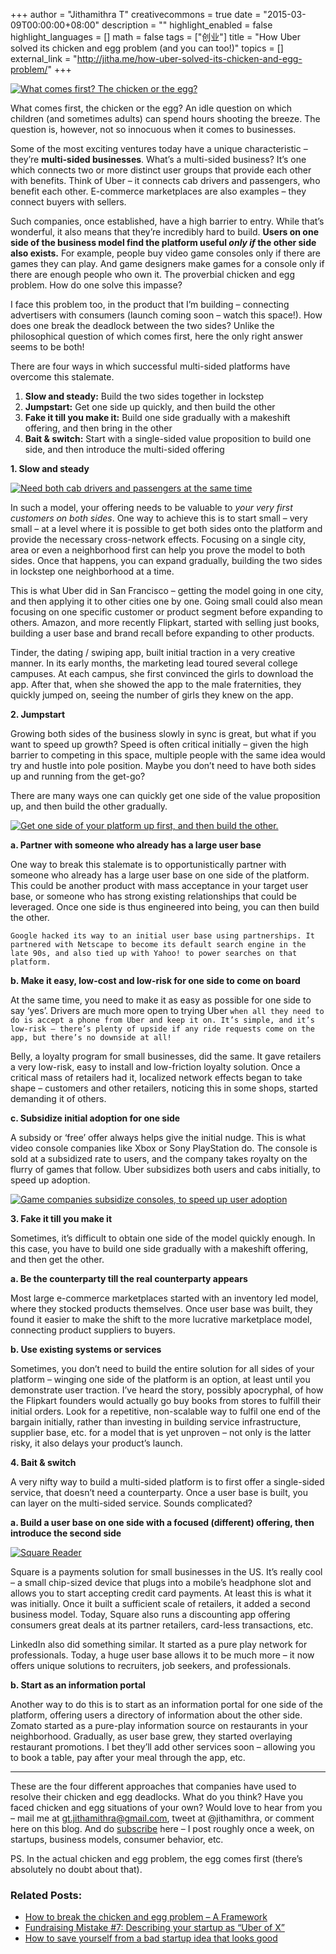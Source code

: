 +++
author = "Jithamithra T"
creativecommons = true
date = "2015-03-09T00:00:00+08:00"
description = ""
highlight_enabled = false
highlight_languages = []
math = false
tags = ["创业"]
title = "How Uber solved its chicken and egg problem (and you can too!)"
topics = []
external_link = "http://jitha.me/how-uber-solved-its-chicken-and-egg-problem/"
+++


[![What comes first? The chicken or the egg?](http://jitha.me/wp-content/uploads/2015/03/Chicken-and-Egg_small.jpg)](http://jitha.me/wp-content/uploads/2015/03/Chicken-and-Egg_small.jpg)

What comes first, the chicken or the egg? An idle question on which children (and sometimes adults) can spend hours shooting the breeze. The question is, however, not so innocuous when it comes to businesses.

Some of the most exciting ventures today have a unique characteristic – they’re **multi-sided businesses**. What’s a multi-sided business? It’s one which connects two or more distinct user groups that provide each other with benefits. Think of Uber – it connects cab drivers and passengers, who benefit each other. E-commerce marketplaces are also examples – they connect buyers with sellers.

Such companies, once established, have a high barrier to entry. While that’s wonderful, it also means that they’re incredibly hard to build. **Users on one side of the business model find the platform useful _only if_ the other side also exists.** For example, people buy video game consoles only if there are games they can play. And game designers make games for a console only if there are enough people who own it. The proverbial chicken and egg problem. How do one solve this impasse?

I face this problem too, in the product that I’m building – connecting advertisers with consumers (launch coming soon – watch this space!). How does one break the deadlock between the two sides? Unlike the philosophical question of which comes first, here the only right answer seems to be both!

There are four ways in which successful multi-sided platforms have overcome this stalemate.

1.  **Slow and steady:** Build the two sides together in lockstep
2.  **Jumpstart:** Get one side up quickly, and then build the other
3.  **Fake it till you make it:** Build one side gradually with a makeshift offering, and then bring in the other
4.  **Bait & switch:** Start with a single-sided value proposition to build one side, and then introduce the multi-sided offering

**1\. Slow and steady**

[![Need both cab drivers and passengers at the same time](http://jitha.me/wp-content/uploads/2015/03/Cab-and-Person_Small.jpg)](http://jitha.me/wp-content/uploads/2015/03/Cab-and-Person_Small.jpg)

In such a model, your offering needs to be valuable to _your very first customers on both sides_. One way to achieve this is to start small – very small – at a level where it is possible to get both sides onto the platform and provide the necessary cross-network effects. Focusing on a single city, area or even a neighborhood first can help you prove the model to both sides. Once that happens, you can expand gradually, building the two sides in lockstep one neighborhood at a time.

This is what Uber did in San Francisco – getting the model going in one city, and then applying it to other cities one by one. Going small could also mean focusing on one specific customer or product segment before expanding to others. Amazon, and more recently Flipkart, started with selling just books, building a user base and brand recall before expanding to other products.

Tinder, the dating / swiping app, built initial traction in a very creative manner. In its early months, the marketing lead toured several college campuses. At each campus, she first convinced the girls to download the app. After that, when she showed the app to the male fraternities, they quickly jumped on, seeing the number of girls they knew on the app.

**2\. Jumpstart**

Growing both sides of the business slowly in sync is great, but what if you want to speed up growth? Speed is often critical initially – given the high barrier to competing in this space, multiple people with the same idea would try and hustle into pole position. Maybe you don’t need to have both sides up and running from the get-go?

There are many ways one can quickly get one side of the value proposition up, and then build the other gradually.

[![Get one side of your platform up first, and then build the other.](http://jitha.me/wp-content/uploads/2015/03/Crowd_Small.jpg)](http://jitha.me/wp-content/uploads/2015/03/Crowd_Small.jpg)

**a. Partner with someone who already has a large user base**

One way to break this stalemate is to opportunistically partner with someone who already has a large user base on one side of the platform. This could be another product with mass acceptance in your target user base, or someone who has strong existing relationships that could be leveraged. Once one side is thus engineered into being, you can then build the other.

`Google hacked its way to an initial user base using partnerships. It partnered with Netscape to become its default search engine in the late 90s, and also tied up with Yahoo! to power searches on that platform.`

**b. Make it easy, low-cost and low-risk for one side to come on board**

At the same time, you need to make it as easy as possible for one side to say ‘yes’. Drivers are much more open to trying Uber `when all they need to do is accept a phone from Uber and keep it on. It’s simple, and it’s low-risk – there’s plenty of upside if any ride requests come on the app, but there’s no downside at all!`

Belly, a loyalty program for small businesses, did the same. It gave retailers a very low-risk, easy to install and low-friction loyalty solution. Once a critical mass of retailers had it, localized network effects began to take shape – customers and other retailers, noticing this in some shops, started demanding it of others.

**c. Subsidize initial adoption for one side**

A subsidy or ‘free’ offer always helps give the initial nudge. This is what video console companies like Xbox or Sony PlayStation do. The console is sold at a subsidized rate to users, and the company takes royalty on the flurry of games that follow. Uber subsidizes both users and cabs initially, to speed up adoption.

[![Game companies subsidize consoles, to speed up user adoption](http://jitha.me/wp-content/uploads/2015/03/Video-Game_Small.jpg)](http://jitha.me/wp-content/uploads/2015/03/Video-Game_Small.jpg)

**3\. Fake it till you make it**

Sometimes, it’s difficult to obtain one side of the model quickly enough. In this case, you have to build one side gradually with a makeshift offering, and then get the other.

**a. Be the counterparty till the real counterparty appears**

Most large e-commerce marketplaces started with an inventory led model, where they stocked products themselves. Once user base was built, they found it easier to make the shift to the more lucrative marketplace model, connecting product suppliers to buyers.

**b. Use existing systems or services**

Sometimes, you don’t need to build the entire solution for all sides of your platform – winging one side of the platform is an option, at least until you demonstrate user traction. I’ve heard the story, possibly apocryphal, of how the Flipkart founders would actually go buy books from stores to fulfill their initial orders. Look for a repetitive, non-scalable way to fulfil one end of the bargain initially, rather than investing in building service infrastructure, supplier base, etc. for a model that is yet unproven – not only is the latter risky, it also delays your product’s launch.

**4\. Bait & switch**

A very nifty way to build a multi-sided platform is to first offer a single-sided service, that doesn’t need a counterparty. Once a user base is built, you can layer on the multi-sided service. Sounds complicated?

**a. Build a user base on one side with a focused (different) offering, then introduce the second side**

[![Square Reader](http://jitha.me/wp-content/uploads/2015/03/Square_Reader_and_iPhone_3G_Small.jpg)](http://jitha.me/wp-content/uploads/2015/03/Square_Reader_and_iPhone_3G_Small.jpg)

Square is a payments solution for small businesses in the US. It’s really cool – a small chip-sized device that plugs into a mobile’s headphone slot and allows you to start accepting credit card payments. At least this is what it was initially. Once it built a sufficient scale of retailers, it added a second business model. Today, Square also runs a discounting app offering consumers great deals at its partner retailers, card-less transactions, etc.

LinkedIn also did something similar. It started as a pure play network for professionals. Today, a huge user base allows it to be much more – it now offers unique solutions to recruiters, job seekers, and professionals.

**b. Start as an information portal**

Another way to do this is to start as an information portal for one side of the platform, offering users a directory of information about the other side. Zomato started as a pure-play information source on restaurants in your neighborhood. Gradually, as user base grew, they started overlaying restaurant promotions. I bet they’ll add other services soon – allowing you to book a table, pay after your meal through the app, etc.

* * *

These are the four different approaches that companies have used to resolve their chicken and egg deadlocks. What do you think? Have you faced chicken and egg situations of your own? Would love to hear from you – mail me at gt.jithamithra@gmail.com, tweet at @jithamithra, or comment here on this blog. And do [subscribe](http://eepurl.com/bc4kx1) here – I post roughly once a week, on startups, business models, consumer behavior, etc.

PS. In the actual chicken and egg problem, the egg comes first (there’s absolutely no doubt about that).

### Related Posts:

*   [How to break the chicken and egg problem – A Framework](http://jitha.me/how-to-break-the-chicken-and-egg-problem-a-framework/ "How to break the chicken and egg problem – A Framework")
*   [Fundraising Mistake #7: Describing your startup as “Uber of X”](http://jitha.me/fundraising-mistake-uber-x/ "Fundraising Mistake #7: Describing your startup as “Uber of X”")
*   [How to save yourself from a bad startup idea that looks good](http://jitha.me/how-to-save-yourself-from-bad-startup-idea-that-looks-good/ "How to save yourself from a bad startup idea that looks good")